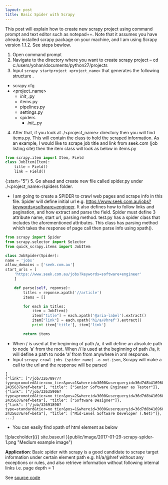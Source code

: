 ```yaml
---
layout: post
title: Basic Spider with Scrapy 
---
```


This post will explain how to create new scrapy project using command prompt and text editor such as notepad++. Note that it assumes you have already installed scrapy package on your machine, and I am using Scrapy version 1.1.2. See steps bewlow.

1. Open command prompt
2. Navigate to the directory where you want to create scrapy project – cd c:/users/yohan/documents/python27/projects
3. Input `scrapy startproject <project_name>` that generates the following structure
.
- scrapy.cfg
- &lt;project_name&gt;
    - _init__.py
    - items.py
    - pipelines.py
    - settings.py
    - spiders
        - _init__.py

4. After that, if you look at ./&lt;project_name&gt; directory then you will find items.py. This will contain the class to hold the scraped information. As an example, I would like to scrape job title and link from seek.com (job listing site) then the item class will look as below in items.py 

```python
from scrapy.item import Item, Field
class JobItem(Item):
    title = Field()
    link = Field()
```

{:start="5"}
5. Go ahead and create new file called spider.py under ./&lt;project_name&gt;/spiders folder. 
* I am going to create a SPIDER to crawl web pages and scrape info in this file. Spider will define initial url e.g. https://www.seek.com.au/jobs?keywords=software+engineer. It also defines how to follow links and pagination, and how extract and parse the field. Spider must define 3 attribute name, start url, parsing method. test.py has a spider class that includes the aforementioned attributes. This class has parsing method which takes the response of page call then parse info using xpath().

```python
from scrapy import Spider
from scrapy.selector import Selector
from quick_scrapy.items import JobItem

class JobSpider(Spider):
name = 'jobs'
allow_domains = ['seek.com.au']
start_urls = [
    'https://www.seek.com.au/jobs?keywords=software+engineer'
    ]

    def parse(self, reponse):
        titles = reponse.xpath('//article')
        items = []

        for each in titles:
            item = JobItem()
            item["title"] = each.xpath('@aria-label').extract()
            item["link"] = each.xpath('h1/a/@href').extract()
            print item['title'], item['link']

        return items
```

* When / is used at the beginning of path /a, it will define an absolute path to node ‘a’ from the root. When // is used at the beginning of path //a, it will define a path to node ‘a’ from from anywhere in xml response.
* Input `scrapy crawl jobs (spider name) -o out.json`, Scrapy will make a call to the url and the response will be parsed
```
[
{"link": ["/job/32678977?type=promoted&tier=no_tier&pos=1&whereid=3000&userqueryid=36d7d8b41696017af4c442da6bbf62e8-2435637&ref=beta"], "title": ["Senior Software Engineer as Tester"]},
{"link": ["/job/32635906?type=promoted&tier=no_tier&pos=2&whereid=3000&userqueryid=36d7d8b41696017af4c442da6bbf62e8-2435637&ref=beta"], "title": ["Software Designer"]},
{"link": ["/job/32691890?type=standard&tier=no_tier&pos=1&whereid=3000&userqueryid=36d7d8b41696017af4c442da6bbf62e8-2435637&ref=beta"], "title": ["Mid-Level Software Developer (.Net)"]},
...]
```
* You can easily find xpath of html element as below

![placeholder]({{ site.baseurl }}public/image/2017-01-29-scrapy-spider-1.png "Medium example image")

<div class="message">
    <strong>Application</strong>: Basic spider with scrapy is a good candidate to scrape target information under certain element path e.g. h1/a/@href without any exceptions or rules, and also retrieve information without following internal links i.e. page depth = 1 
</div>

See <a href="https://github.com/yohancheong/Scrapy-Spider">source code</a> 